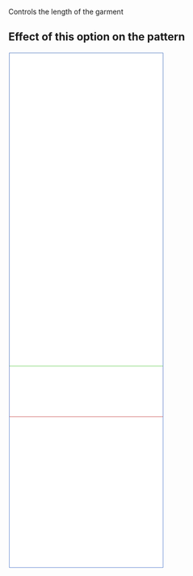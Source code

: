 Controls the length of the garment

## Effect of this option on the pattern

![This image shows the effect of this option by superimposing several variants that have a different value for this option](tiberius_length_sample.svg "Effect of this option on the pattern")
